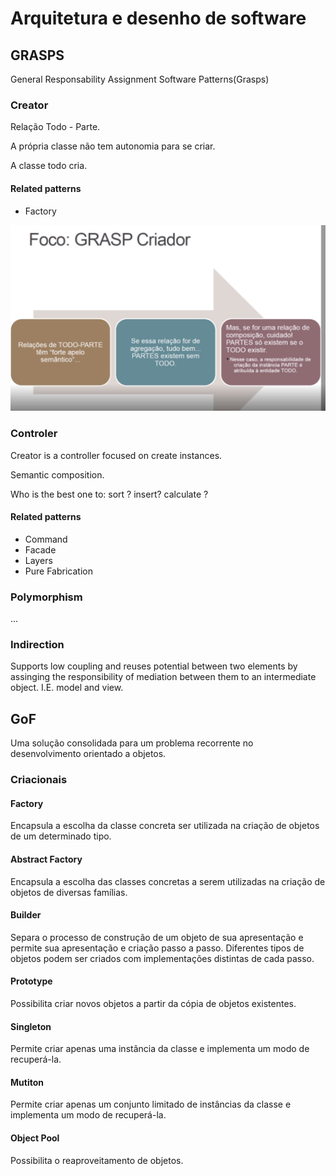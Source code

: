 # Arquitetura e desenho de software

## GRASPS
General Responsability Assignment Software Patterns(Grasps)

### Creator

Relação Todo - Parte.

A própria classe não tem autonomia para se criar.

A classe todo cria.

#### Related patterns
- Factory

![Como saber se o acoplamento é fore](images/criador.png)

### Controler

Creator is a controller focused on create instances.

Semantic composition.

Who is the best one to: sort ? insert? calculate ?

#### Related patterns
- Command
- Facade
- Layers
- Pure Fabrication

### Polymorphism

...

### Indirection

Supports low coupling and reuses potential between two elements by
assinging the responsibility of mediation between them to an 
intermediate object. I.E. model and view.

## GoF

Uma solução consolidada para um problema recorrente no desenvolvimento
orientado a objetos.

### Criacionais

#### Factory

Encapsula a escolha da classe concreta ser utilizada na criação de
objetos de um determinado tipo.

#### Abstract Factory

Encapsula a escolha das classes concretas a serem utilizadas na 
criação de objetos de diversas famílias.

#### Builder

Separa o processo de construção de um objeto de sua apresentação e 
permite sua apresentação e criação passo a passo. Diferentes tipos
de objetos podem ser criados com implementações distintas de cada
passo.

#### Prototype

Possibilita criar novos objetos a partir da cópia de objetos 
existentes.

#### Singleton

Permite criar apenas uma instância da classe e implementa um modo de
recuperá-la.

#### Mutiton

Permite criar apenas um conjunto limitado de instâncias da classe
e implementa um modo de recuperá-la.

#### Object Pool

Possibilita o reaproveitamento de objetos.

